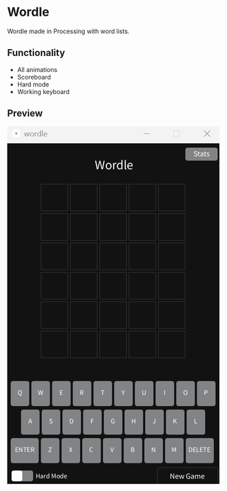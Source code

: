 # Wordle
Wordle made in Processing with word lists.

## Functionality
* All animations
* Scoreboard
* Hard mode
* Working keyboard
## Preview
![](demo.gif)
